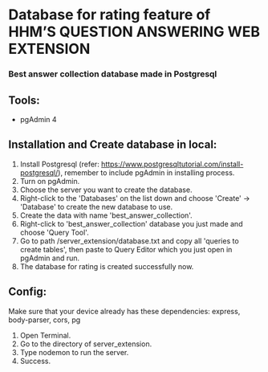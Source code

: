 # Database for rating feature of HHM’S QUESTION ANSWERING WEB EXTENSION
### Best answer collection database made in Postgresql

## Tools:
- pgAdmin 4

## Installation and Create database in local:
1. Install Postgresql (refer: https://www.postgresqltutorial.com/install-postgresql/), remember to include pgAdmin in installing process.
2. Turn on pgAdmin.
3. Choose the server you want to create the database.
4. Right-click to the 'Databases' on the list down and choose 'Create' -> 'Database' to create the new database to use.
5. Create the data with name 'best_answer_collection'.
6. Right-click to 'best_answer_collection' database you just made and choose 'Query Tool'.
7. Go to path /server_extension/database.txt and copy all 'queries to create tables', then paste to Query Editor which you just open in pgAdmin and run.
8. The database for rating is created successfully now.

## Config:
Make sure that your device already has these dependencies: express, body-parser, cors, pg
1. Open Terminal.
2. Go to the directory of server_extension.
3. Type nodemon to run the server.
4. Success.

